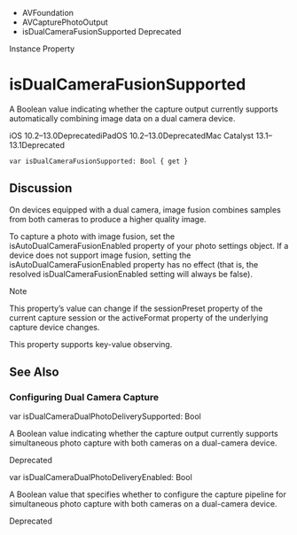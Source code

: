 

- AVFoundation
- AVCapturePhotoOutput
-  isDualCameraFusionSupported Deprecated

Instance Property

# isDualCameraFusionSupported

A Boolean value indicating whether the capture output currently supports automatically combining image data on a dual camera device.

iOS 10.2–13.0DeprecatediPadOS 10.2–13.0DeprecatedMac Catalyst 13.1–13.1Deprecated

``` source
var isDualCameraFusionSupported: Bool { get }
```

## Discussion

On devices equipped with a dual camera, image fusion combines samples from both cameras to produce a higher quality image.

To capture a photo with image fusion, set the isAutoDualCameraFusionEnabled property of your photo settings object. If a device does not support image fusion, setting the isAutoDualCameraFusionEnabled property has no effect (that is, the resolved isDualCameraFusionEnabled setting will always be false).

Note

This property’s value can change if the sessionPreset property of the current capture session or the activeFormat property of the underlying capture device changes.

This property supports key-value observing.

## See Also

### Configuring Dual Camera Capture

var isDualCameraDualPhotoDeliverySupported: Bool

A Boolean value indicating whether the capture output currently supports simultaneous photo capture with both cameras on a dual-camera device.

Deprecated

var isDualCameraDualPhotoDeliveryEnabled: Bool

A Boolean value that specifies whether to configure the capture pipeline for simultaneous photo capture with both cameras on a dual-camera device.

Deprecated

